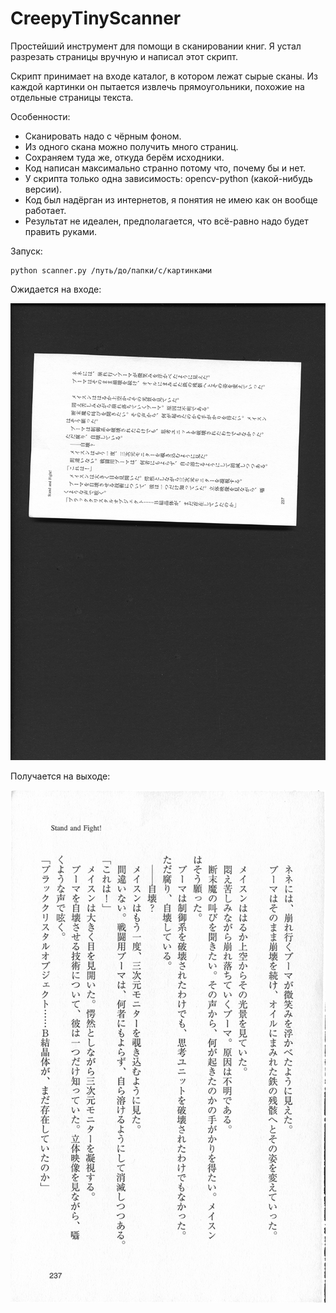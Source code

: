 # CreepyTinyScanner

Простейший инструмент для помощи в сканировании книг. Я устал разрезать
страницы вручную и написал этот скрипт.

Скрипт принимает на входе каталог, в котором лежат сырые сканы. Из каждой
картинки он пытается извлечь прямоугольники, похожие на отдельные страницы
текста.

Особенности:

* Сканировать надо с чёрным фоном.
* Из одного скана можно получить много страниц.
* Сохраняем туда же, откуда берём исходники.
* Код написан максимально странно потому что, почему бы и нет.
* У скрипта только одна зависимость: opencv-python (какой-нибудь версии).
* Код был надёрган из интернетов, я понятия не имею как он вообще работает.
* Результат не идеален, предполагается, что всё-равно надо будет править руками.

Запуск:

```shell
python scanner.py /путь/до/папки/с/картинками
```

Ожидается на входе:

![before](before.png "Ожидается на входе")

Получается на выходе:

![after](after.png "Получается на выходе")

